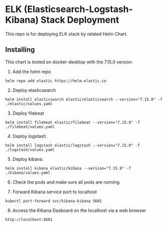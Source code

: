 # ELK (Elasticsearch-Logstash-Kibana) Stack Deployment
This repo is for deploying ELK stack by related Helm Chart.

## Installing
This chart is tested on docker-desktop with the 7.15.0 version.

1. Add the helm repo

```
helm repo add elastic https://helm.elastic.co 
```

2. Deploy elasticsearch

```
helm install elasticsearch elastic/elasticsearch --version="7.15.0" -f ./elastic/values.yaml
```
3. Deploy filebeat 

```
helm install filebeat elastic/filebeat --version="7.15.0" -f ./filebeat/values.yaml
```
4. Deploy logstash.

```
helm install logstash elastic/logstash --version="7.15.0" -f ./logstash/values.yaml
```
5. Deploy kibana. 

```
helm install kibana elastic/kibana --version="7.15.0" -f ./kibana/values.yaml
```
6. Check the pods and make sure all pods are running.

7. Forward Kibana service port to localhost
```
kubectl port-forward svc/kibana-kibana 5601
```
8. Access the Kibana Dasboard on the localhost via a web browser
```
http://localhost:5601
```